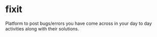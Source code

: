 # fixit
Platform to post bugs/errors you have come across in your day to day activities along with their solutions.
